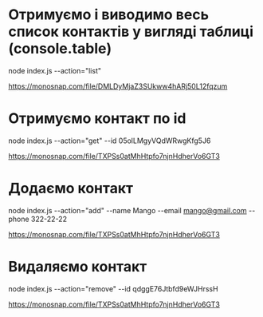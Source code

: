 # Отримуємо і виводимо весь список контактів у вигляді таблиці (console.table)

node index.js --action="list"

https://monosnap.com/file/DMLDyMjaZ3SUkww4hARj50L12fqzum

# Отримуємо контакт по id

node index.js --action="get" --id 05olLMgyVQdWRwgKfg5J6

https://monosnap.com/file/TXPSs0atMhHtpfo7njnHdherVo6GT3

# Додаємо контакт

node index.js --action="add" --name Mango --email mango@gmail.com --phone 322-22-22

https://monosnap.com/file/TXPSs0atMhHtpfo7njnHdherVo6GT3

# Видаляємо контакт

node index.js --action="remove" --id qdggE76Jtbfd9eWJHrssH

https://monosnap.com/file/TXPSs0atMhHtpfo7njnHdherVo6GT3
